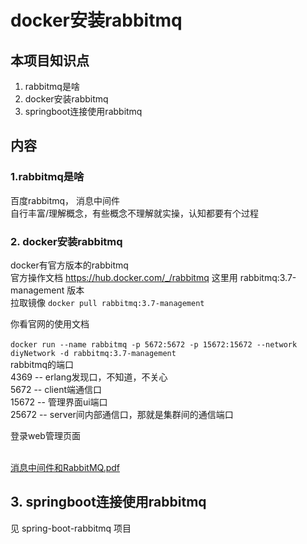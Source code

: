 # docker安装rabbitmq  

## 本项目知识点
1. rabbitmq是啥  
2. docker安装rabbitmq    
3. springboot连接使用rabbitmq  


## 内容
### 1.rabbitmq是啥  
百度rabbitmq， 消息中间件  
自行丰富/理解概念，有些概念不理解就实操，认知都要有个过程  



### 2. docker安装rabbitmq
docker有官方版本的rabbitmq  
官方操作文档 https://hub.docker.com/_/rabbitmq
这里用  rabbitmq:3.7-management 版本  
拉取镜像
``` docker pull rabbitmq:3.7-management ```  
[](./README-RESOURCES/docker-rabbitmq1.jpg)

  
你看官网的使用文档  
[](./README-RESOURCES/docker-rabbitmq2.jpg)  
``` docker run --name rabbitmq -p 5672:5672 -p 15672:15672 --network diyNetwork -d rabbitmq:3.7-management   ```  
rabbitmq的端口  
4369 -- erlang发现口，不知道，不关心  
5672 -- client端通信口  
15672 -- 管理界面ui端口  
25672 -- server间内部通信口，那就是集群间的通信端口  


登录web管理页面  
[](./README-RESOURCES/docker-rabbitmq3.jpg)  
[](./README-RESOURCES/docker-rabbitmq4.jpg)  

[消息中间件和RabbitMQ.pdf](./README-RESOURCES/消息中间件和RabbitMQ.pdf)  



## 3. springboot连接使用rabbitmq   
见 spring-boot-rabbitmq 项目  




